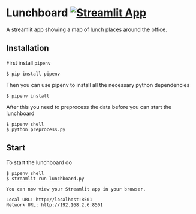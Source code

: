 # Lunchboard [![Streamlit App](https://static.streamlit.io/badges/streamlit_badge_black_white.svg)](https://amaier-um-lunchboard-lunchboard-le00ff.streamlitapp.com/)


A streamlit app showing a map of lunch places around the office.

## Installation

First install `pipenv`

    $ pip install pipenv

Then you can use pipenv to install all the necessary python dependencies

    $ pipenv install

After this you need to preprocess the data before you can start the lunchboard

    $ pipenv shell
    $ python preprocess.py

## Start 
To start the lunchboard do

    $ pipenv shell
    $ streamlit run lunchboard.py

    You can now view your Streamlit app in your browser.
    
    Local URL: http://localhost:8501
    Network URL: http://192.168.2.6:8501



